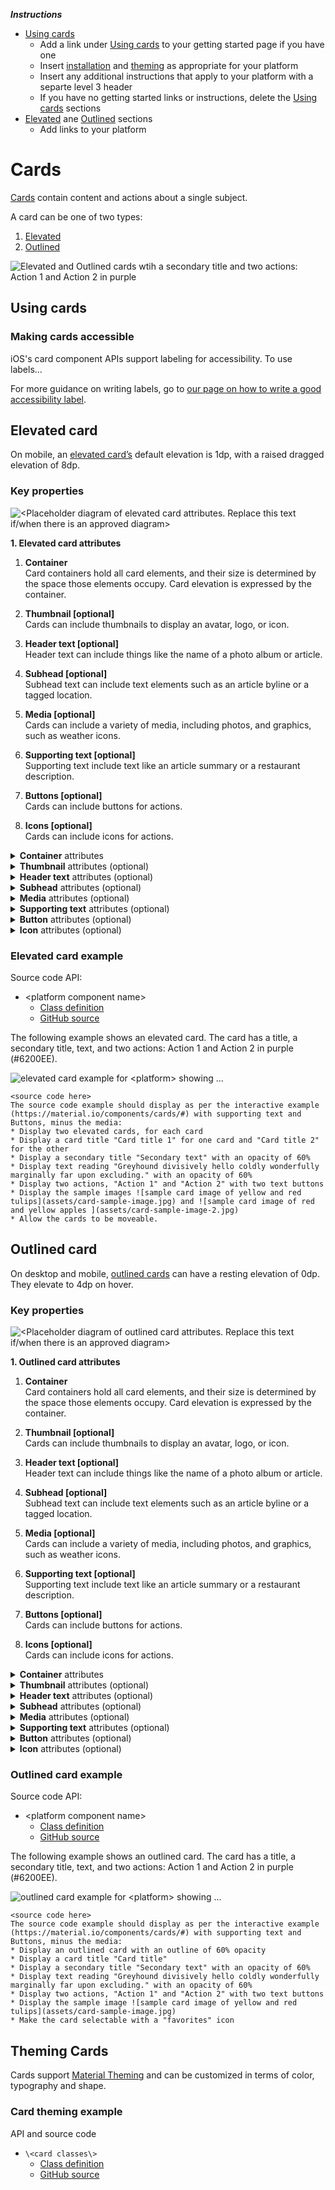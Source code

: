 <!--docs:
title: "Cards"
layout: detail
section: components
excerpt: "<platform> Cards"
ide_version: "<cIDE name> <compatible IDE version and build number>"
material_package_version: "<compatible Material platform package version number>"
iconId:
path: /
api_doc_root:
-->

_**Instructions**_
* [Using cards](#using-cards)
    * Add a link under [Using cards](#using-cards) to your getting started page if you have one
    * Insert [installation](#installation) and [theming](#theming) as appropriate for your platform
    * Insert any additional instructions that apply to your platform with a separte level 3 header
    * If you have no getting started links or instructions, delete the [Using cards](#using-cards) sections
* [Elevated](#elevated-card) ane [Outlined](#outlined-card) sections
    * Add links to your platform 



# Cards

[Cards](https://material.io/components/cards/) contain content and actions about a single subject.

A card can be one of two types:
1. [Elevated](#elevated-card)
1. [Outlined](#outlined-card)

![Elevated and Outlined cards wtih a secondary title and two actions: Action 1 and Action 2 in purple](assets/cards-generic.png) 


## Using cards


### Making cards accessible

iOS's card component APIs support labeling for accessibility. To use labels...

For more guidance on writing labels, go to [our page on how to write a good accessibility label](https://material.io/design/usability/accessibility.html#writing).

## Elevated card
 
On mobile, an [elevated card’s](https://material.io/components/cards/#specs) default elevation is 1dp, with a raised dragged elevation of 8dp.

### Key properties

![\<Placeholder diagram of elevated card attributes. Replace this text if/when there is an approved diagram\>](assets/card-anatomy.png)

**1. Elevated card attributes**

1. **Container** <br>
Card containers hold all card elements, and their size is determined by the space those elements occupy. Card elevation is expressed by the container.

2. **Thumbnail [optional]** <br>
Cards can include thumbnails to display an avatar, logo, or icon.

3. **Header text [optional]** <br>
Header text can include things like the name of a photo album or article.

4. **Subhead [optional]** <br>
Subhead text can include text elements such as an article byline or a tagged location.

5. **Media [optional]** <br>
Cards can include a variety of media, including photos, and graphics, such as weather icons.

6. **Supporting text [optional]** <br>
Supporting text include text like an article summary or a restaurant description.

7. **Buttons [optional]** <br>
Cards can include buttons for actions.

8. **Icons [optional]** <br>
Cards can include icons for actions.



<details>
<summary><b>Container</b> attributes</summary>
<p>

|  | Attribute | Related method(s) | Default value |
|---|---|---|---|
|Desc. 1 | | | |

</p>
</details>

<details>
<summary><b>Thumbnail</b> attributes (optional)</summary>
<p>

|  | Attribute | Related method(s) | Default value |
|---|---|---|---|
|Desc. 1 | | | |


</p>
</details>

<details>
<summary><b>Header text</b> attributes (optional)</summary>
<p>

|  | Attribute | Related method(s) | Default value |
|---|---|---|---|
|Desc. 1 | | | |


</p>
</details>

<details>
<summary><b>Subhead</b> attributes (optional)</summary>
<p>

|  | Attribute | Related method(s) | Default value |
|---|---|---|---|
|Desc. 1 | | | |


</p>
</details>

<details>
<summary><b>Media</b> attributes (optional)</summary>
<p>

|  | Attribute | Related method(s) | Default value |
|---|---|---|---|
|Desc. 1 | | | |



</p>
</details>

<details>
<summary><b>Supporting text</b> attributes (optional)</summary>
<p>

|  | Attribute | Related method(s) | Default value |
|---|---|---|---|
|Desc. 1 | | | |



</p>
</details>

<details>
<summary><b>Button</b> attributes (optional)</summary>
<p>

|  | Attribute | Related method(s) | Default value |
|---|---|---|---|
|Desc. 1 | | | |



</p>
</details>

<details>
<summary><b>Icon</b> attributes (optional)</summary>
<p>

|  | Attribute | Related method(s) | Default value |
|---|---|---|---|
|Desc. 1 | | | |



</p>
</details>

### Elevated card example

Source code API:
* \<platform component name\>
  * [Class definition](https://)
  * [GitHub source](https://github.com/material-components/)


The following example shows an elevated card. The card has a title, a secondary title, text, and two actions: Action 1 and Action 2 in purple (#6200EE).

<img src="assets/<platform>-elevated-card.png" alt="elevated card example for <platform> showing ...">

```
<source code here>
The source code example should display as per the interactive example (https://material.io/components/cards/#) with supporting text and Buttons, minus the media:
* Display two elevated cards, for each card
* Display a card title "Card title 1" for one card and "Card title 2" for the other
* Display a secondary title "Secondary text" with an opacity of 60%
* Display text reading "Greyhound divisively hello coldly wonderfully marginally far upon excluding." with an opacity of 60%
* Display two actions, "Action 1" and "Action 2" with two text buttons
* Display the sample images ![sample card image of yellow and red tulips](assets/card-sample-image.jpg) and ![sample card image of red and yellow apples ](assets/card-sample-image-2.jpg)
* Allow the cards to be moveable.
```


## Outlined card
 
On desktop and mobile, [outlined cards](https://material.io/components/cards/#specs) can have a resting elevation of 0dp. They elevate to 4dp on hover.
### Key properties

![\<Placeholder diagram of outlined card  attributes. Replace this text if/when there is an approved diagram\>](assets/card-anatomy.png)

**1. Outlined card attributes**

1. **Container** <br>
Card containers hold all card elements, and their size is determined by the space those elements occupy. Card elevation is expressed by the container.

2. **Thumbnail [optional]** <br>
Cards can include thumbnails to display an avatar, logo, or icon.

3. **Header text [optional]** <br>
Header text can include things like the name of a photo album or article.

4. **Subhead [optional]** <br>
Subhead text can include text elements such as an article byline or a tagged location.

5. **Media [optional]** <br>
Cards can include a variety of media, including photos, and graphics, such as weather icons.

6. **Supporting text [optional]** <br>
Supporting text include text like an article summary or a restaurant description.

7. **Buttons [optional]** <br>
Cards can include buttons for actions.

8. **Icons [optional]** <br>
Cards can include icons for actions.

<details>
<summary><b>Container</b> attributes</summary>
<p>

|  | Attribute | Related method(s) | Default value |
|---|---|---|---|
|Desc. 1 | | | |

</p>
</details>

<details>
<summary><b>Thumbnail</b> attributes (optional)</summary>
<p>

|  | Attribute | Related method(s) | Default value |
|---|---|---|---|
|Desc. 1 | | | |

</p>
</details>

<details>
<summary><b>Header text</b> attributes (optional)</summary>
<p>

|  | Attribute | Related method(s) | Default value |
|---|---|---|---|
|Desc. 1 | | | |


</p>
</details>

<details>
<summary><b>Subhead</b> attributes (optional)</summary>
<p>

|  | Attribute | Related method(s) | Default value |
|---|---|---|---|
|Desc. 1 | | | |


</p>
</details>

<details>
<summary><b>Media</b> attributes (optional)</summary>
<p>

|  | Attribute | Related method(s) | Default value |
|---|---|---|---|
|Desc. 1 | | | |


</p>
</details>

<details>

<summary><b>Supporting text</b> attributes (optional)</summary>
<p>
|  | Attribute | Related method(s) | Default value |
|---|---|---|---|
|Desc. 1 | | | |


</p>
</details>

<details>
<summary><b>Button</b> attributes (optional)</summary>
<p>

|  | Attribute | Related method(s) | Default value |
|---|---|---|---|
|Desc. 1 | | | |



</p>
</details>

<details>
<summary><b>Icon</b> attributes (optional)</summary>
<p>

|  | Attribute | Related method(s) | Default value |
|---|---|---|---|
|Desc. 1 | | | |


</p>
</details>


### Outlined card example

Source code API:
* \<platform component name\>
  * [Class definition](https://)
  * [GitHub source](https://github.com/material-components/)


The following example shows an outlined card. The card has a title, a secondary title, text, and two actions: Action 1 and Action 2 in purple (#6200EE).


<img src="assets/<platform>-outlined-card.png" alt="outlined card example for <platform> showing ...">

```
<source code here>
The source code example should display as per the interactive example (https://material.io/components/cards/#) with supporting text and Buttons, minus the media:
* Display an outlined card with an outline of 60% opacity
* Display a card title "Card title"
* Display a secondary title "Secondary text" with an opacity of 60%
* Display text reading "Greyhound divisively hello coldly wonderfully marginally far upon excluding." with an opacity of 60%
* Display two actions, "Action 1" and "Action 2" with two text buttons
* Display the sample image ![sample card image of yellow and red tulips](assets/card-sample-image.jpg)
* Make the card selectable with a "favorites" icon

```

## Theming Cards

Cards support [Material Theming](https://material.io/components/cards/#theming) and can be customized in terms of color, typography and shape.

### Card theming example

API and source code

* `\<card classes\>`
  * [Class definition](https://)
  * [GitHub source](https://github.com/material-components/)


